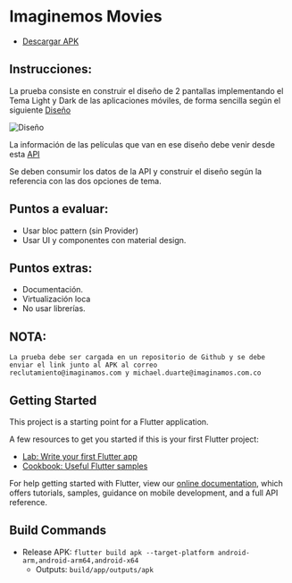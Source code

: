 # Imaginemos Movies
 - [Descargar APK](http://www.mediafire.com/file/pqui4fg96vwhkai/Imaginemos+Movies.apk/file)
 
## Instrucciones:
  La prueba consiste en construir el diseño de 2 pantallas implementando el Tema Light y Dark de las aplicaciones
  móviles, de forma sencilla según el siguiente [Diseño](https://www.uplabs.com/posts/movies-e0f9c1ea-a644-4666-857b-10933c4089ca)
  
  ![Diseño](https://res.cloudinary.com/excellents-bros/image/upload/v1599528239/Works%20Tests/assets/images/preview_n9iube.png)

  La información de las películas que van en ese diseño debe venir desde esta [API](https://developers.themoviedb.org/3/getting-started/introduction) 
  
  Se deben consumir los datos de la API y construir el diseño según la referencia con las dos opciones de tema.
  
## Puntos a evaluar:
 - Usar bloc pattern (sin Provider)
 - Usar UI y componentes con material design.
    
## Puntos extras:
   - Documentación.
   - Virtualización loca
   - No usar librerías.
   
## NOTA:
    La prueba debe ser cargada en un repositorio de Github y se debe enviar el link junto al APK al correo
    reclutamiento@imaginamos.com y michael.duarte@imaginamos.com.co

## Getting Started

This project is a starting point for a Flutter application.

A few resources to get you started if this is your first Flutter project:

- [Lab: Write your first Flutter app](https://flutter.dev/docs/get-started/codelab)
- [Cookbook: Useful Flutter samples](https://flutter.dev/docs/cookbook)

For help getting started with Flutter, view our
[online documentation](https://flutter.dev/docs), which offers tutorials,
samples, guidance on mobile development, and a full API reference.

## Build Commands
 - Release APK: `flutter build apk --target-platform android-arm,android-arm64,android-x64`
    + Outputs: `build/app/outputs/apk`
